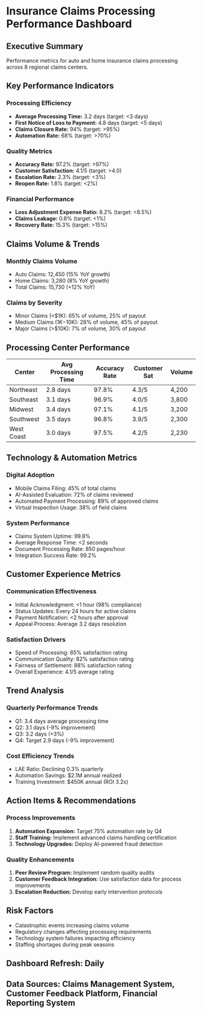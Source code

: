 # Insurance Claims Processing Performance Dashboard

## Executive Summary
Performance metrics for auto and home insurance claims processing across 8 regional claims centers.

## Key Performance Indicators

### **Processing Efficiency**
- **Average Processing Time:** 3.2 days (target: <3 days)
- **First Notice of Loss to Payment:** 4.8 days (target: <5 days)
- **Claims Closure Rate:** 94% (target: >95%)
- **Automation Rate:** 68% (target: >70%)

### **Quality Metrics**
- **Accuracy Rate:** 97.2% (target: >97%)
- **Customer Satisfaction:** 4.1/5 (target: >4.0)
- **Escalation Rate:** 2.3% (target: <3%)
- **Reopen Rate:** 1.8% (target: <2%)

### **Financial Performance**
- **Loss Adjustment Expense Ratio:** 8.2% (target: <8.5%)
- **Claims Leakage:** 0.8% (target: <1%)
- **Recovery Rate:** 15.3% (target: >15%)

## Claims Volume & Trends

### **Monthly Claims Volume**
- Auto Claims: 12,450 (15% YoY growth)
- Home Claims: 3,280 (8% YoY growth)
- Total Claims: 15,730 (+12% YoY)

### **Claims by Severity**
- Minor Claims (<$1K): 65% of volume, 25% of payout
- Medium Claims ($1K-$10K): 28% of volume, 45% of payout
- Major Claims (>$10K): 7% of volume, 30% of payout

## Processing Center Performance

| Center | Avg Processing Time | Accuracy Rate | Customer Sat | Volume |
|--------|-------------------|---------------|--------------|--------|
| Northeast | 2.8 days | 97.8% | 4.3/5 | 4,200 |
| Southeast | 3.1 days | 96.9% | 4.0/5 | 3,800 |
| Midwest | 3.4 days | 97.1% | 4.1/5 | 3,200 |
| Southwest | 3.5 days | 96.8% | 3.9/5 | 2,300 |
| West Coast | 3.0 days | 97.5% | 4.2/5 | 2,230 |

## Technology & Automation Metrics

### **Digital Adoption**
- Mobile Claims Filing: 45% of total claims
- AI-Assisted Evaluation: 72% of claims reviewed
- Automated Payment Processing: 89% of approved claims
- Virtual Inspection Usage: 38% of field claims

### **System Performance**
- Claims System Uptime: 99.8%
- Average Response Time: <2 seconds
- Document Processing Rate: 850 pages/hour
- Integration Success Rate: 99.2%

## Customer Experience Metrics

### **Communication Effectiveness**
- Initial Acknowledgment: <1 hour (98% compliance)
- Status Updates: Every 24 hours for active claims
- Payment Notification: <2 hours after approval
- Appeal Process: Average 3.2 days resolution

### **Satisfaction Drivers**
- Speed of Processing: 85% satisfaction rating
- Communication Quality: 82% satisfaction rating
- Fairness of Settlement: 88% satisfaction rating
- Overall Experience: 4.1/5 average rating

## Trend Analysis

### **Quarterly Performance Trends**
- Q1: 3.4 days average processing time
- Q2: 3.1 days (-9% improvement)
- Q3: 3.2 days (+3%)
- Q4: Target 2.9 days (-9% improvement)

### **Cost Efficiency Trends**
- LAE Ratio: Declining 0.3% quarterly
- Automation Savings: $2.1M annual realized
- Training Investment: $450K annual (ROI 3.2x)

## Action Items & Recommendations

### **Process Improvements**
1. **Automation Expansion:** Target 75% automation rate by Q4
2. **Staff Training:** Implement advanced claims handling certification
3. **Technology Upgrades:** Deploy AI-powered fraud detection

### **Quality Enhancements**
1. **Peer Review Program:** Implement random quality audits
2. **Customer Feedback Integration:** Use satisfaction data for process improvements
3. **Escalation Reduction:** Develop early intervention protocols

## Risk Factors
- Catastrophic events increasing claims volume
- Regulatory changes affecting processing requirements
- Technology system failures impacting efficiency
- Staffing shortages during peak seasons

## Dashboard Refresh: Daily
## Data Sources: Claims Management System, Customer Feedback Platform, Financial Reporting System